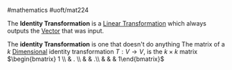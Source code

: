#mathematics 
#uoft/mat224 

The **Identity Transformation** is a [Linear Transformation](../MAT223%20Notes/Linear%20Transformation.md) which always outputs the [Vector](../MAT223%20Notes/Vector.md)  that was input.

The **identity Transformation** is one that doesn't do anything
The matrix of a $k$ [Dimensional](../MAT223%20Notes/Dimension.md) identity transformation $T:V\rightarrow V$, is the $k\times k$ matrix $\begin{bmatrix} 1 \\  & . \\  &   & .\\ &   &   &  1\end{bmatrix}$